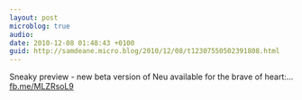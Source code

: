 ```yaml
---
layout: post
microblog: true
audio: 
date: 2010-12-08 01:48:43 +0100
guid: http://samdeane.micro.blog/2010/12/08/t12307550502391808.html
---
```

Sneaky preview - new beta version of Neu available for the brave of heart:... [fb.me/MLZRsoL9](http://fb.me/MLZRsoL9)
